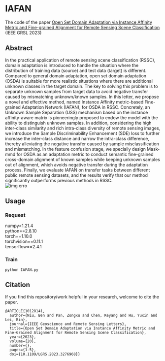 # IAFAN
The code of the paper [Open Set Domain Adaptation via Instance Affinity Metric and Fine-grained Alignment for Remote Sensing Scene Classification](https://ieeexplore.ieee.org/document/10128141) (IEEE GRSL 2023)

## Abstract
In the practical application of remote sensing scene classification (RSSC), domain adaptation is introduced to handle the situation where the distribution of training data (source) and test data (target) is different. Compared to general domain adaptation, open set domain adaptation (OSDA) is suitable for more realistic situations where there are additional unknown classes in the target domain. The key to solving this problem is
to separate unknown samples from target data to avoid negative transfer caused by mismatching unknown/known samples. In this letter, we propose a novel and effective method, named Instance Affinity metric-based Fine-grained Adaptation Network (IAFAN), for OSDA in RSSC. Concretely, an Unknown Sample Separation (USS) mechanism based on the instance affinity-aware matrix is pioneeringly proposed to endow the model with the ability to distinguish unknown samples. In addition, considering the high inter-class similarity and rich intra-class diversity of remote sensing images, we introduce the Sample Discriminability Enhancement (SDE) loss to further increase the inter-class distance and narrow the intra-class difference, thereby alleviating the negative transfer caused by sample misclassification and mismatching. In the feature confusion stage, we specially design Mask-mmd for OSDA as an adaptation metric to conduct semantic fine-grained cross-domain alignment of known samples while keeping unknown samples out of alignment, which avoids negative transfer during the adaptation process. Finally, we evaluate IAFAN on transfer tasks between different public remote sensing datasets, and the results verify that our method significantly outperforms previous methods in RSSC.<br>
![img erro](MRDAN.png)

## Usage
### Request
numpy<1.21.4<br>
python==2.8.10<br>
torch==1.10.0<br>
torchvision==0.11.1<br>
tensorflow==2.4.1
### Train
```
python IAFAN.py
```

## Citation
If you find this repository/work helpful in your research, welcome to cite the paper.
```
@ARTICLE{10128141,
  author={Niu, Ben and Pan, Zongxu and Chen, Keyang and Hu, Yuxin and Lei, Bin},
  journal={IEEE Geoscience and Remote Sensing Letters}, 
  title={Open Set Domain Adaptation via Instance Affinity Metric and Fine-Grained Alignment for Remote Sensing Scene Classification}, 
  year={2023},
  volume={20},
  number={},
  pages={1-5},
  doi={10.1109/LGRS.2023.3276968}}
```
